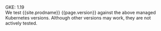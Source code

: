 GKE: 1.19  
  We test {{site.prodname}} {{page.version}} against the above managed Kubernetes versions. Although other versions may work, they are not actively tested.
